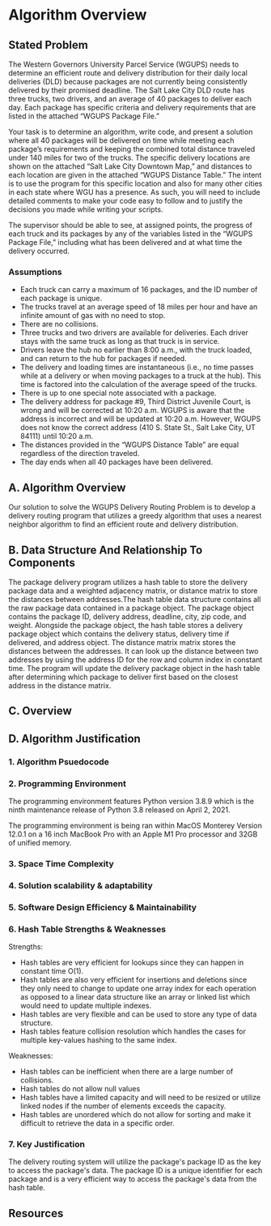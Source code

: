 # Algorithm Overview

## Stated Problem

The Western Governors University Parcel Service (WGUPS) needs to determine an efficient route and delivery distribution for their daily local deliveries (DLD) because packages are not currently being consistently delivered by their promised deadline. The Salt Lake City DLD route has three trucks, two drivers, and an average of 40 packages to deliver each day. Each package has specific criteria and delivery requirements that are listed in the attached “WGUPS Package File.”

Your task is to determine an algorithm, write code, and present a solution where all 40 packages will be delivered on time while meeting each package’s requirements and keeping the combined total distance traveled under 140 miles for two of the trucks. The specific delivery locations are shown on the attached “Salt Lake City Downtown Map,” and distances to each location are given in the attached “WGUPS Distance Table.” The intent is to use the program for this specific location and also for many other cities in each state where WGU has a presence. As such, you will need to include detailed comments to make your code easy to follow and to justify the decisions you made while writing your scripts.

The supervisor should be able to see, at assigned points, the progress of each truck and its packages by any of the variables listed in the “WGUPS Package File,” including what has been delivered and at what time the delivery occurred.

### Assumptions

- Each truck can carry a maximum of 16 packages, and the ID number of each package is unique.
- The trucks travel at an average speed of 18 miles per hour and have an infinite amount of gas with no need to stop.
- There are no collisions.
- Three trucks and two drivers are available for deliveries. Each driver stays with the same truck as long as that truck is in service.
- Drivers leave the hub no earlier than 8:00 a.m., with the truck loaded, and can return to the hub for packages if needed.
- The delivery and loading times are instantaneous (i.e., no time passes while at a delivery or when moving packages to a truck at the hub). This time is factored into the calculation of the average speed of the trucks.
- There is up to one special note associated with a package.
- The delivery address for package #9, Third District Juvenile Court, is wrong and will be corrected at 10:20 a.m. WGUPS is aware that the address is incorrect and will be updated at 10:20 a.m. However, WGUPS does not know the correct address (410 S. State St., Salt Lake City, UT 84111) until 10:20 a.m.
- The distances provided in the “WGUPS Distance Table” are equal regardless of the direction traveled.
- The day ends when all 40 packages have been delivered.

## A. Algorithm Overview

Our solution to solve the WGUPS Delivery Routing Problem is to develop a delivery routing program that utilizes a greedy algorithm that uses a nearest neighbor algorithm to find an efficient route and delivery distribution.

## B. Data Structure And Relationship To Components
The package delivery program utilizes a hash table to store the delivery package data and a weighted adjacency matrix, or distance matrix to store the distances between addresses.The hash table data structure contains all the raw package data contained in a package object. The package object contains the package ID, delivery address, deadline, city, zip code, and weight. Alongside the package object, the hash table stores a delivery package object which contains the delivery status, delivery time if delivered, and address object. The distance matrix matrix stores the distances between the addresses. It can look up the distance between two addresses by using the address ID for the row and column index in constant time. The program will update the delivery package object in the hash table after determining which package to deliver first based on the closest address in the distance matrix. 

## C. Overview


## D. Algorithm Justification

### 1. Algorithm Psuedocode

### 2. Programming Environment

The programming environment features Python version 3.8.9 which is the ninth maintenance release of Python 3.8 released on April 2, 2021.

The programming environment is being ran within MacOS Monterey Version 12.0.1 on a 16 inch MacBook Pro with an Apple M1 Pro processor and 32GB of unified memory.

### 3. Space Time Complexity

### 4. Solution scalability & adaptability

### 5. Software Design Efficiency & Maintainability

### 6. Hash Table Strengths & Weaknesses

Strengths:

- Hash tables are very efficient for lookups since they can happen in constant time O(1).
- Hash tables are also very efficient for insertions and deletions since they only need to change to update one array index for each operation as opposed to a linear data structure like an array or linked list which would need to update multiple indexes.
- Hash tables are very flexible and can be used to store any type of data structure.
- Hash tables feature collision resolution which handles the cases for multiple key-values hashing to the same index.

Weaknesses:

- Hash tables can be inefficient when there are a large number of collisions.
- Hash tables do not allow null values
- Hash tables have a limited capacity and will need to be resized or utilize linked nodes if the number of elements exceeds the capacity.
- Hash tables are unordered which do not allow for sorting and make it difficult to retrieve the data in a specific order.

### 7. Key Justification

The delivery routing system will utilize the package's package ID as the key to access the package's data. The package ID is a unique identifier for each package and is a very efficient way to access the package's data from the hash table.

## Resources
